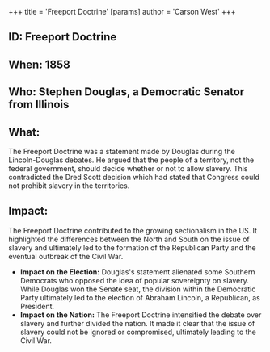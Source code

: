 +++
 title = 'Freeport Doctrine'
[params]
	author = 'Carson West'
+++
## ID: Freeport Doctrine

## When: 1858

## Who: Stephen Douglas, a Democratic Senator from Illinois

## What: 
The Freeport Doctrine was a statement made by Douglas during the Lincoln-Douglas debates.  He argued that the people of a territory, not the federal government, should decide whether or not to allow slavery. This contradicted the Dred Scott decision which had stated that Congress could not prohibit slavery in the territories. 

## Impact: 
The Freeport Doctrine contributed to the growing sectionalism in the US. It highlighted the differences between the North and South on the issue of slavery and ultimately led to the formation of the Republican Party and the eventual outbreak of the Civil War. 

* **Impact on the Election:** Douglas's statement alienated some Southern Democrats who opposed the idea of popular sovereignty on slavery. While Douglas won the Senate seat, the division within the Democratic Party ultimately led to the election of Abraham Lincoln, a Republican, as President. 
* **Impact on the Nation:** The Freeport Doctrine intensified the debate over slavery and further divided the nation.  It made it clear that the issue of slavery could not be ignored or compromised, ultimately leading to the Civil War. 
